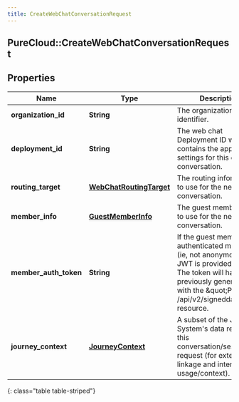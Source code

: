 ```yaml
---
title: CreateWebChatConversationRequest
---
```

## PureCloud::CreateWebChatConversationRequest

## Properties

|Name | Type | Description | Notes|
|------------ | ------------- | ------------- | -------------|
| **organization_id** | **String** | The organization identifier. | |
| **deployment_id** | **String** | The web chat Deployment ID which contains the appropriate settings for this chat conversation. | |
| **routing_target** | [**WebChatRoutingTarget**](WebChatRoutingTarget.html) | The routing information to use for the new chat conversation. | |
| **member_info** | [**GuestMemberInfo**](GuestMemberInfo.html) | The guest member info to use for the new chat conversation. | |
| **member_auth_token** | **String** | If the guest member is an authenticated member (ie, not anonymous) his JWT is provided here. The token will have been previously generated with the \&quot;POST /api/v2/signeddata\&quot; resource. | [optional] |
| **journey_context** | [**JourneyContext**](JourneyContext.html) | A subset of the Journey System&#39;s data relevant to this conversation/session request (for external linkage and internal usage/context). | [optional] |
{: class="table table-striped"}


